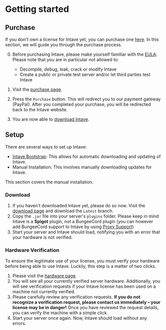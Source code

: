 # Getting started
## Purchase

If you don't own a license for Intave yet, you can purchase one [here](https://app.intave.de/purchase). In this section,
we will guide you through the purchase process.

0. Before purchasing Intave, please make yourself familiar with the [EULA](https://policy.intave.de/eula). Please note
   that you are in particular not allowed to:

   * Decompile, debug, leak, crack or modify Intave
   * Create a public or private test server and/or let third parties test Intave
1. Visit the [purchase page](https://app.intave.de/purchase).
2. Press the `Purchase` button. This will redirect you to our payment gateway (PayPal). After you completed your
   purchase, you will be redirected back to the Intave website.
3. You are now able to [download Intave](https://app.intave.de/download).

## Setup

There are several ways to set up Intave:

* [Intave Bootstrap](/guide/i02-bootstrap.html): This allows for automatic downloading and updating of Intave.
* Manual Installation: This involves manually downloading updates for Intave.

This section covers the manual installation.

### Download

1. If you haven't downloaded Intave yet, please do so now. Visit the [download page](https://app.intave.de/download) and
   download the `Latest` branch.
2. Copy the `.jar` file into your server's `plugins` folder. Please keep in mind Intave is a **Spigot** plugin, not a
   BungeeCord plugin (you can however add BungeeCord support to Intave by using [Proxy Support](/guide/i03-proxy.html))
3. Start your server and Intave should load, notifying you with an error that your hardware is not verified.

### Hardware Verification

To ensure the legitimate use of your license, you must verify your hardware before being able to use Intave. Luckily,
this step is a matter of two clicks.

1. Please visit the [hardware page](https://app.intave.de/hardware).
2. You will see all your currently verified server hardware. Additionally, you will see verification requests if your
   Intave license has been used on a machine not currently verified.
3. Please carefully review any verification requests. **If you do not recognize a verification request, please contact
   us immediately – your license may be in danger!** Once you have reviewed the request details, you can verify the
   machine with a simple click.
4. Start your server once again. Now, Intave should load without any errors.
